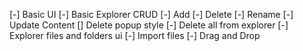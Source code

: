 [-] Basic UI
[-] Basic Explorer CRUD
    [-] Add
    [-] Delete
    [-] Rename
    [-] Update Content
[] Delete popup style
[-] Delete all from explorer
[-] Explorer files and folders ui
[-] Import files
[-] Drag and Drop